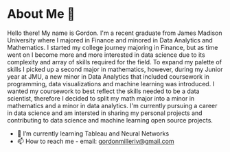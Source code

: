 # About Me 👋 

Hello there! My name is Gordon. I'm a recent graduate from James Madison University where I majored in Finance and minored in Data Analytics and Mathematics. I started my college journey majoring in Finance, but as time went on I become more and more interested in data science due to its complexity and array of skills required for the field. To expand my palette of skills I picked up a second major in mathematics, however, during my Junior year at JMU, a new minor in Data Analytics that included coursework in programming, data visualizations and machine learning was introduced. I wanted my coursework to best reflect the skills needed to be a data scientist, therefore I decided to split my math major into a minor in mathematics and a minor in data analytics. I'm currently pursuing a career in data science and am intersted in sharing my personal projects and contributing to data science and machine learning open source projects.

- 🌱 I’m currently learning Tableau and Neural Networks
- 📫 How to reach me - email: gordonmilleriv@gmail.com

<!---
gordongmilleriv/gordongmilleriv is a ✨ special ✨ repository because its `README.md` (this file) appears on your GitHub profile.
You can click the Preview link to take a look at your changes.
--->
